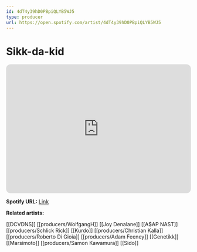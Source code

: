 ```yaml
---
id: 4dT4y39hD0PBpiQLYB5WJ5
type: producer
url: https://open.spotify.com/artist/4dT4y39hD0PBpiQLYB5WJ5
---
```

# Sikk-da-kid

<iframe style="border-radius:12px" src="https://open.spotify.com/embed/artist/4dT4y39hD0PBpiQLYB5WJ5" width="100%" height="352" frameBorder="0" allowfullscreen="" allow="autoplay; clipboard-write; encrypted-media; fullscreen; picture-in-picture" loading="lazy"></iframe>

**Spotify URL:** [Link](https://open.spotify.com/artist/4dT4y39hD0PBpiQLYB5WJ5)

**Related artists:**

[[DCVDNS]]
[[producers/WolfgangH]]
[[Joy Denalane]]
[[A$AP NAST]]
[[producers/Schlick Rick]]
[[Kurdo]]
[[producers/Christian Kalla]]
[[producers/Roberto Di Gioia]]
[[producers/Adam Feeney]]
[[Genetikk]]
[[Marsimoto]]
[[producers/Samon Kawamura]]
[[Sido]]
